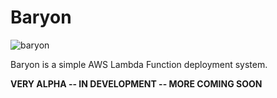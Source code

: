# Baryon

![baryon](https://cloud.githubusercontent.com/assets/4030755/13449967/2e9d46dc-dfe5-11e5-85e4-d7d5585db1ee.png)

Baryon is a simple AWS Lambda Function deployment system.

**VERY ALPHA -- IN DEVELOPMENT -- MORE COMING SOON**
